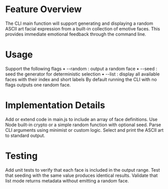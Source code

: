 # Feature Overview
The CLI main function will support generating and displaying a random ASCII art facial expression from a built-in collection of emotive faces. This provides immediate emotional feedback through the command line.

# Usage
Support the following flags
• --random : output a random face
• --seed <number> : seed the generator for deterministic selection
• --list : display all available faces with their index and short labels
By default running the CLI with no flags outputs one random face.

# Implementation Details
Add or extend code in main.js to include an array of face definitions. Use Node built-in crypto or a simple random function with optional seed. Parse CLI arguments using minimist or custom logic. Select and print the ASCII art to standard output.

# Testing
Add unit tests to verify that each face is included in the output range. Test that seeding with the same value produces identical results. Validate that list mode returns metadata without emitting a random face.